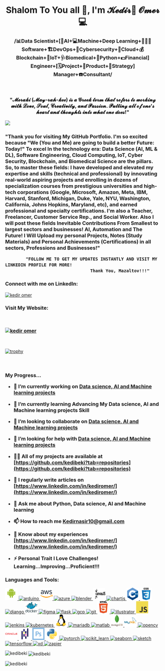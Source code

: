 <h1 align="center">Shalom To You all 👋, I'm  𝓚𝓮𝓭𝓲𝓻🤖 𝓞𝓶𝓮𝓻💻</h1>
<h3 align="center">/📊Data Scientist+[🤖AI+💻Machine+Deep Learning+👨🏽‍💻Software+🏗DevOps+🔐Cybersecurity+💭Cloud+💰Blockchain+🛫IoT+🩺Biomedical+🐍Python+💵Financial] Engineer+[🗓Project+🛒Product+📐Strategy] Manager+☎️Consultant/</h3>

<p align="center">
<img src="https://media-exp1.licdn.com/dms/image/D4D16AQGTPtgMzHX7Jw/profile-displaybackgroundimage-shrink_350_1400/0/1665827642551?e=1672272000&v=beta&t=AkqfEZ9tsRmwlKVAxXgj098O0fIccg7Ncc4nMelXe3Q" alt=""/>
</p>

<h3 align="center">
"𝓜𝓮𝓻𝓪𝓴𝓲 (𝓜𝓪𝔂-𝓻𝓪𝓱-𝓴𝓮𝓮) 𝓲𝓼 𝓪 𝓖𝓻𝓮𝓮𝓴 𝓽𝓮𝓻𝓶 𝓽𝓱𝓪𝓽 𝓻𝓮𝓯𝓮𝓻𝓼 𝓽𝓸 𝔀𝓸𝓻𝓴𝓲𝓷𝓰 𝔀𝓲𝓽𝓱 𝓛𝓸𝓿𝓮, 𝓢𝓸𝓾𝓵, 𝓒𝓻𝓮𝓪𝓽𝓲𝓿𝓲𝓽𝔂, 𝓪𝓷𝓭 𝓟𝓪𝓼𝓼𝓲𝓸𝓷. 
 𝓟𝓾𝓽𝓽𝓲𝓷𝓰 𝓪𝓵𝓵 𝓸𝓯 𝓸𝓷𝓮'𝓼 𝓱𝓮𝓪𝓻𝓽 𝓪𝓷𝓭 𝓽𝓱𝓸𝓾𝓰𝓱𝓽𝓼 𝓲𝓷𝓽𝓸 𝔀𝓱𝓪𝓽 𝓸𝓷𝓮 𝓭𝓸𝓮𝓼!"
</h3>

![](https://komarev.com/ghpvc/?username=kedibeki&label=PROFILE+VIEWS)

<h3>
<p align="left">
"Thank you for visiting My GitHub Portfolio. I'm so excited because "We (You and Me) are going to build a better Future: Today!" To excel In the technology era: Data Science (AI, ML & DL), Software Engineering, Cloud Computing, IoT, Cyber Security, Blockchain, and Biomedical Science are the pillars. So, to master these fields: I have developed and elevated my expertise and skills (technical and professional) by innovating real-world aspiring projects and enrolling in dozens of specialization courses from prestigious universities and high-tech corporations (Google, Microsoft, Amazon, Meta, IBM, Harvard, Stanford, Michigan, Duke, Yale, NYU, Washington, California, Johns Hopkins, Maryland, etc), and earned professional and specialty certifications. I'm also a Teacher, Freelancer, Customer Service Rep., and Social Worker. Also I will post these fields Inevitable Contributions From Smallest to largest sectors and businesses! AI, Automation and The Future! I Will Upload my personal Projects, Notes (Study Materials) and Personal Achievements (Certifications) in all sectors, Professions and Businesses!"
                       
            "FOLLOW ME TO GET MY UPDATES INSTANTLY AND VISIT MY LINKEDIN PROFILE FOR MORE!
                                     Thank You, Mazaltov!!!"
</p>
</h3>
 
<h3 align="left">Connect with me on LinkedIn:</h3>
<p align="left">
<a href="https://www.linkedin.com/in/kediromer/" target="blank"><img align="center" src="https://raw.githubusercontent.com/rahuldkjain/github-profile-readme-generator/master/src/images/icons/Social/linked-in-alt.svg" alt="kedir omer" height="30" width="40" /></a>
</p>

<h3>
 
 
Visit My Website: 
 
<br>
 
<p align="left">
<a href="https://kedibeki.nicepage.io" target="blank"><img align="center" src="https://i.pinimg.com/736x/aa/6e/47/aa6e47ecdd272c9bc4f9bbbf3310fef4.jpg" alt="kedir omer" height="30" width="40" /></a>

</h3>

<br>

[![trophy](https://github-profile-trophy.vercel.app/?username=kedibeki)](https://github.com/kedibeki/github-profile-trophy)

<h3>
<p>

<p align="center">
<img src="https://media-exp1.licdn.com/dms/image/C4D22AQHmNnUC-LZJtQ/feedshare-shrink_1280/0/1661425510674?e=1669852800&v=beta&t=R5QNXe5p422NT4O9GzhGWPeeWG6sJxRc5QN2_PVx5gw" alt=""/>
</p>

My Progress...

- 🔭 I’m currently working on [Data science, AI and Machine learning projects](https://github.com/kedibeki?tab=repositories)

- 🌱 I’m currently learning **Advancing My Data science, AI and Machine learning projects Skill**

- 👯 I’m looking to collaborate on [Data science, AI and Machine learning projects](https://github.com/kedibeki?tab=repositories)

- 🤝 I’m looking for help with [Data science, AI and Machine learning projects](https://github.com/kedibeki?tab=repositories)

- 👨‍💻 All of my projects are available at [https://github.com/kedibeki?tab=repositories](https://github.com/kedibeki?tab=repositories)

- 📝 I regularly write articles on [https://www.linkedin.com/in/kediromer/](https://www.linkedin.com/in/kediromer/)

- 💬 Ask me about **Python, Data science, AI and Machine learning**

- 📫 How to reach me **Kedirnasir10@gmail.com**

- 📄 Know about my experiences [https://www.linkedin.com/in/kediromer/](https://www.linkedin.com/in/kediromer/)

- ⚡ Personal Trait **I Love Challenges! Learning...Improving...Proficient!!!**
</p>
</h3>

<h3 align="left">Languages and Tools:</h3>
<p align="left"> <a href="https://developer.android.com" target="_blank" rel="noreferrer"> <img src="https://raw.githubusercontent.com/devicons/devicon/master/icons/android/android-original-wordmark.svg" alt="android" width="40" height="40"/> </a> <a href="https://www.arduino.cc/" target="_blank" rel="noreferrer"> <img src="https://cdn.worldvectorlogo.com/logos/arduino-1.svg" alt="arduino" width="40" height="40"/> </a> <a href="https://aws.amazon.com" target="_blank" rel="noreferrer"> <img src="https://raw.githubusercontent.com/devicons/devicon/master/icons/amazonwebservices/amazonwebservices-original-wordmark.svg" alt="aws" width="40" height="40"/> </a> <a href="https://azure.microsoft.com/en-in/" target="_blank" rel="noreferrer"> <img src="https://www.vectorlogo.zone/logos/microsoft_azure/microsoft_azure-icon.svg" alt="azure" width="40" height="40"/> </a> <a href="https://www.blender.org/" target="_blank" rel="noreferrer"> <img src="https://download.blender.org/branding/community/blender_community_badge_white.svg" alt="blender" width="40" height="40"/> </a> <a href="https://canvasjs.com" target="_blank" rel="noreferrer"> <img src="https://raw.githubusercontent.com/Hardik0307/Hardik0307/master/assets/canvasjs-charts.svg" alt="canvasjs" width="40" height="40"/> </a> <a href="https://www.chartjs.org" target="_blank" rel="noreferrer"> <img src="https://www.chartjs.org/media/logo-title.svg" alt="chartjs" width="40" height="40"/> </a> <a href="https://www.w3schools.com/cpp/" target="_blank" rel="noreferrer"> <img src="https://raw.githubusercontent.com/devicons/devicon/master/icons/cplusplus/cplusplus-original.svg" alt="cplusplus" width="40" height="40"/> </a> <a href="https://www.w3schools.com/css/" target="_blank" rel="noreferrer"> <img src="https://raw.githubusercontent.com/devicons/devicon/master/icons/css3/css3-original-wordmark.svg" alt="css3" width="40" height="40"/> </a> <a href="https://www.djangoproject.com/" target="_blank" rel="noreferrer"> <img src="https://cdn.worldvectorlogo.com/logos/django.svg" alt="django" width="40" height="40"/> </a> <a href="https://www.docker.com/" target="_blank" rel="noreferrer"> <img src="https://raw.githubusercontent.com/devicons/devicon/master/icons/docker/docker-original-wordmark.svg" alt="docker" width="40" height="40"/> </a> <a href="https://www.figma.com/" target="_blank" rel="noreferrer"> <img src="https://www.vectorlogo.zone/logos/figma/figma-icon.svg" alt="figma" width="40" height="40"/> </a> <a href="https://flask.palletsprojects.com/" target="_blank" rel="noreferrer"> <img src="https://www.vectorlogo.zone/logos/pocoo_flask/pocoo_flask-icon.svg" alt="flask" width="40" height="40"/> </a> <a href="https://cloud.google.com" target="_blank" rel="noreferrer"> <img src="https://www.vectorlogo.zone/logos/google_cloud/google_cloud-icon.svg" alt="gcp" width="40" height="40"/> </a> <a href="https://git-scm.com/" target="_blank" rel="noreferrer"> <img src="https://www.vectorlogo.zone/logos/git-scm/git-scm-icon.svg" alt="git" width="40" height="40"/> </a> <a href="https://www.w3.org/html/" target="_blank" rel="noreferrer"> <img src="https://raw.githubusercontent.com/devicons/devicon/master/icons/html5/html5-original-wordmark.svg" alt="html5" width="40" height="40"/> </a> <a href="https://www.adobe.com/in/products/illustrator.html" target="_blank" rel="noreferrer"> <img src="https://www.vectorlogo.zone/logos/adobe_illustrator/adobe_illustrator-icon.svg" alt="illustrator" width="40" height="40"/> </a> <a href="https://developer.mozilla.org/en-US/docs/Web/JavaScript" target="_blank" rel="noreferrer"> <img src="https://raw.githubusercontent.com/devicons/devicon/master/icons/javascript/javascript-original.svg" alt="javascript" width="40" height="40"/> </a> <a href="https://www.jenkins.io" target="_blank" rel="noreferrer"> <img src="https://www.vectorlogo.zone/logos/jenkins/jenkins-icon.svg" alt="jenkins" width="40" height="40"/> </a> <a href="https://kubernetes.io" target="_blank" rel="noreferrer"> <img src="https://www.vectorlogo.zone/logos/kubernetes/kubernetes-icon.svg" alt="kubernetes" width="40" height="40"/> </a> <a href="https://www.linux.org/" target="_blank" rel="noreferrer"> <img src="https://raw.githubusercontent.com/devicons/devicon/master/icons/linux/linux-original.svg" alt="linux" width="40" height="40"/> </a> <a href="https://mariadb.org/" target="_blank" rel="noreferrer"> <img src="https://www.vectorlogo.zone/logos/mariadb/mariadb-icon.svg" alt="mariadb" width="40" height="40"/> </a> <a href="https://www.mathworks.com/" target="_blank" rel="noreferrer"> <img src="https://upload.wikimedia.org/wikipedia/commons/2/21/Matlab_Logo.png" alt="matlab" width="40" height="40"/> </a> <a href="https://www.mongodb.com/" target="_blank" rel="noreferrer"> <img src="https://raw.githubusercontent.com/devicons/devicon/master/icons/mongodb/mongodb-original-wordmark.svg" alt="mongodb" width="40" height="40"/> </a> <a href="https://www.mysql.com/" target="_blank" rel="noreferrer"> <img src="https://raw.githubusercontent.com/devicons/devicon/master/icons/mysql/mysql-original-wordmark.svg" alt="mysql" width="40" height="40"/> </a> <a href="https://opencv.org/" target="_blank" rel="noreferrer"> <img src="https://www.vectorlogo.zone/logos/opencv/opencv-icon.svg" alt="opencv" width="40" height="40"/> </a> <a href="https://www.oracle.com/" target="_blank" rel="noreferrer"> <img src="https://raw.githubusercontent.com/devicons/devicon/master/icons/oracle/oracle-original.svg" alt="oracle" width="40" height="40"/> </a> <a href="https://pandas.pydata.org/" target="_blank" rel="noreferrer"> <img src="https://raw.githubusercontent.com/devicons/devicon/2ae2a900d2f041da66e950e4d48052658d850630/icons/pandas/pandas-original.svg" alt="pandas" width="40" height="40"/> </a> <a href="https://www.photoshop.com/en" target="_blank" rel="noreferrer"> <img src="https://raw.githubusercontent.com/devicons/devicon/master/icons/photoshop/photoshop-line.svg" alt="photoshop" width="40" height="40"/> </a> <a href="https://www.python.org" target="_blank" rel="noreferrer"> <img src="https://raw.githubusercontent.com/devicons/devicon/master/icons/python/python-original.svg" alt="python" width="40" height="40"/> </a> <a href="https://pytorch.org/" target="_blank" rel="noreferrer"> <img src="https://www.vectorlogo.zone/logos/pytorch/pytorch-icon.svg" alt="pytorch" width="40" height="40"/> </a> <a href="https://scikit-learn.org/" target="_blank" rel="noreferrer"> <img src="https://upload.wikimedia.org/wikipedia/commons/0/05/Scikit_learn_logo_small.svg" alt="scikit_learn" width="40" height="40"/> </a> <a href="https://seaborn.pydata.org/" target="_blank" rel="noreferrer"> <img src="https://seaborn.pydata.org/_images/logo-mark-lightbg.svg" alt="seaborn" width="40" height="40"/> </a> <a href="https://www.sketch.com/" target="_blank" rel="noreferrer"> <img src="https://www.vectorlogo.zone/logos/sketchapp/sketchapp-icon.svg" alt="sketch" width="40" height="40"/> </a> <a href="https://www.tensorflow.org" target="_blank" rel="noreferrer"> <img src="https://www.vectorlogo.zone/logos/tensorflow/tensorflow-icon.svg" alt="tensorflow" width="40" height="40"/> </a> <a href="https://www.adobe.com/products/xd.html" target="_blank" rel="noreferrer"> <img src="https://cdn.worldvectorlogo.com/logos/adobe-xd.svg" alt="xd" width="40" height="40"/> </a> <a href="https://zapier.com" target="_blank" rel="noreferrer"> <img src="https://www.vectorlogo.zone/logos/zapier/zapier-icon.svg" alt="zapier" width="40" height="40"/> </a> </p>

<p><img align="left" src="https://github-readme-stats.vercel.app/api/top-langs?username=kedibeki&show_icons=true&locale=en&layout=compact" alt="kedibeki" /></p>

<p>&nbsp;<img align="center" src="https://github-readme-stats.vercel.app/api?username=kedibeki&show_icons=true&locale=en" alt="kedibeki" /></p>

<p><img align="center" src="https://github-readme-streak-stats.herokuapp.com/?user=kedibeki&" alt="kedibeki" /></p>
